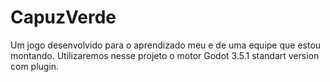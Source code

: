 # CapuzVerde
Um jogo desenvolvido para o aprendizado meu e de uma equipe que estou montando. Utilizaremos nesse projeto o motor Godot 3.5.1 standart version com plugin.
